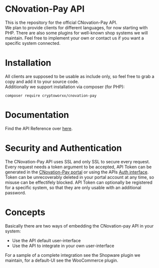 CNovation-Pay API
=================
This is the repository for the official CNovation-Pay API.    
We plan to provide clients for different languages, for now starting with PHP.
There are also some plugins for well-known shop systems we will maintain.
Feel free to implement your own or contact us if you want a specific system
connected.

Installation
============
All clients are supposed to be usable as include only, so feel free to grab
a copy and add it to your source code.    
Additionally we support installation via composer (for PHP):
```
composer require cryptoworxx/cnovation-pay
```

Documentation
=============
Find the API Reference over [here](reference.md).

Security and Authentication
===========================
The CNovation-Pay API uses SSL and only SSL to secure every request.
Every request needs a token argument to be accepted, API Token can be generated
in the [CNovation-Pay portal](https://www.c-novation-pay.com/portal/) or using
the APIs [Auth interface](https://www.c-novation-pay.com/api/authenticate).
Token can be unrecoverably deleted in your portal account at any time, so misuse can
be effectifely blocked.
API Token can optionally be registered for a specific system, so that 
they are only usable with an additional password.

Concepts
========
Basically there are two ways of embedding the CNovation-pay API in your system:
* Use the API default user-interface
* Use the API to integrate in your own user-interface

For a sample of a complete integration see the Shopware plugin we maintain,
for a default-UI see the WooCommerce plugin.
